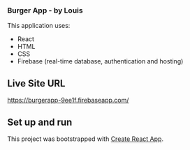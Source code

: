 ### Burger App - by Louis
This application uses:
- React
- HTML
- CSS
- Firebase (real-time database, authentication and hosting)

## Live Site URL
https://burgerapp-9ee1f.firebaseapp.com/

## Set up and run

This project was bootstrapped with [Create React App](https://github.com/facebookincubator/create-react-app).
